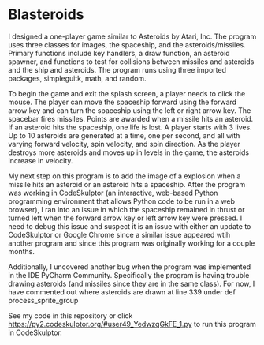 # Blasteroids

I designed a one-player game similar to Asteroids by Atari, Inc.  The program uses three classes for images, the spaceship, and the asteroids/missiles.  Primary functions include key handlers, a draw function, an asteroid spawner, and functions to test for collisions between missiles and asteroids and the ship and asteroids.  The program runs using three imported packages, simpleguitk, math, and random.

To begin the game and exit the splash screen, a player needs to click the mouse.  The player can move the spaceship forward using the forward arrow key and can turn the spaceship using the left or right arrow key.  The spacebar fires missiles.  Points are awarded when a missile hits an asteroid.  If an asteroid hits the spaceship, one life is lost.  A player starts with 3 lives.  Up to 10 asteroids are generated at a time, one per second, and all with varying forward velocity, spin velocity, and spin direction.  As the player destroys more asteroids and moves up in levels in the game, the asteroids increase in velocity.  

My next step on this program is to add the image of a explosion when a missile hits an asteroid or an asteroid hits a spaceship.  After the program was working in CodeSkulptor (an interactive, web-based Python programming environment that allows Python code to be run in a web browser), I ran into an issue in which the spaceship remained in thrust or turned left when the forward arrow key or left arrow key were pressed.  I need to debug this issue and suspect it is an issue with either an update to CodeSkulptor or Google Chrome since a similar issue appeared wtih another program and since this program was originally working for a couple months.

Additionally, I uncovered another bug when the program was implemented in the IDE PyCharm Community. Specifically the program is having trouble drawing asteroids (and missiles since they are in the same class).  For now, I have commented out where asteroids are drawn at line 339 under def process_sprite_group

See my code in this repository or click https://py2.codeskulptor.org/#user49_YedwzqGkFE_1.py to run this program in CodeSkulptor.
